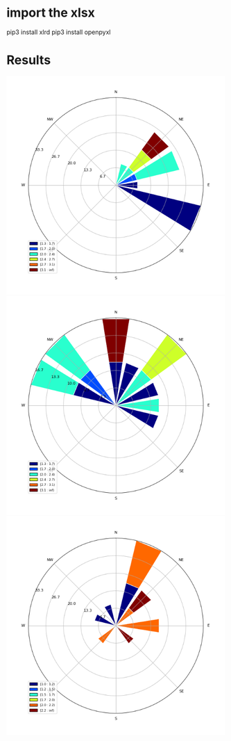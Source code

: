 # import the xlsx
pip3 install xlrd
pip3 install openpyxl
# Results
![Plot](https://github.com/Chrischrislch/Windrose/blob/main/1.png)
![plot](https://github.com/Chrischrislch/Windrose/blob/main/2.png)
![plot](https://github.com/Chrischrislch/Windrose/blob/main/3.png)
